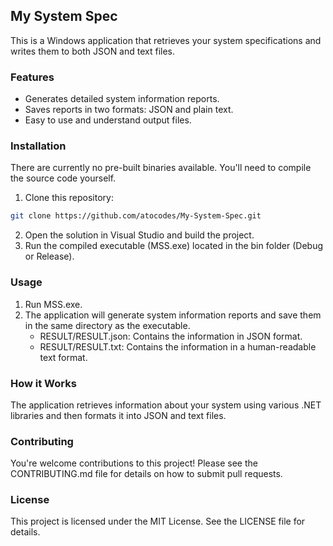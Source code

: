 ## My System Spec
This is a Windows application that retrieves your system specifications and writes them to both JSON and text files.

### Features
* Generates detailed system information reports.
* Saves reports in two formats: JSON and plain text.
* Easy to use and understand output files.

### Installation
There are currently no pre-built binaries available. You'll need to compile the source code yourself.

1. Clone this repository:

```Bash
git clone https://github.com/atocodes/My-System-Spec.git
```

2. Open the solution in Visual Studio and build the project.
3. Run the compiled executable (MSS.exe) located in the bin folder (Debug or Release).

### Usage
1. Run MSS.exe.
2. The application will generate system information reports and save them in the same directory as the executable.
    * RESULT/RESULT.json: Contains the information in JSON format.
    * RESULT/RESULT.txt: Contains the information in a human-readable text format.

### How it Works
The application retrieves information about your system using various .NET libraries and then formats it into JSON and text files.

### Contributing
You're welcome contributions to this project! Please see the CONTRIBUTING.md file for details on how to submit pull requests.

### License
This project is licensed under the MIT License. See the LICENSE file for details.